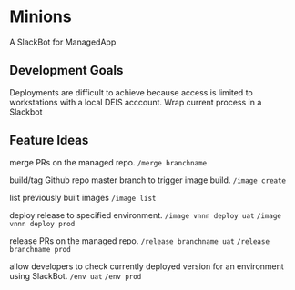 # Minions
A SlackBot for ManagedApp

## Development Goals
Deployments are difficult to achieve because access is limited to workstations with a local DEIS acccount. Wrap current
process in a Slackbot

## Feature Ideas

merge PRs on the managed repo.
`/merge branchname`

build/tag Github repo master branch to trigger image build. 
`/image create`

list previously built images
`/image list`

deploy release to specified environment.
`/image vnnn deploy uat`
`/image vnnn deploy prod`

release PRs on the managed repo.
`/release branchname uat`
`/release branchname prod`

allow developers to check currently deployed version for an environment using SlackBot.
`/env uat`
`/env prod`
